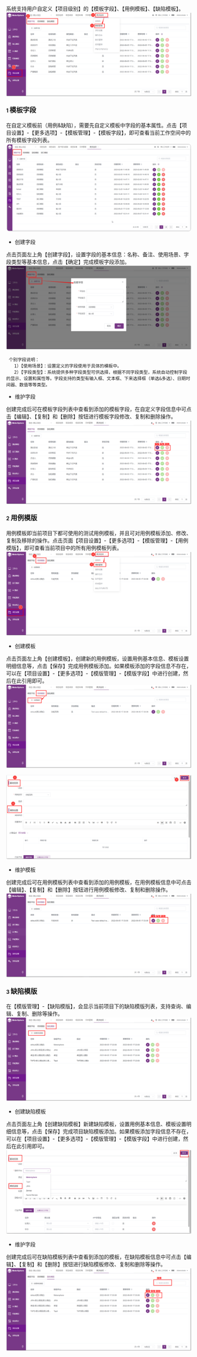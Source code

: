 系统支持用户自定义【项目级别】的【模板字段】、【用例模板】、【缺陷模板】。
![测试报告模板](../../img/system_management/测试报告模板.png)

#### 1 <font size=4> 模板字段 </font>
在自定义模板前（用例&缺陷），需要先自定义模板中字段的基本属性。点击【项目设置】-【更多选项】-【模板管理】-【模板字段】，即可查看当前工作空间中的所有模板字段列表。
![自定义字段](../../img/project_management/自定义字段列表.png)

- 创建字段

点击页面左上角【创建字段】，设置字段的基本信息：名称、备注、使用场景、字段类型等基本信息，点击【确定】完成模板字段添加。
![自定义字段](../../img/system_management/自定义字段.png)

     个别字段说明：
       1）【使用场景】：设置定义的字段使用于具体的模板中。
       2）【字段类型】：系统提供多种字段类型可供选择，根据不同字段类型，系统自动控制字段的显示、设置和属性等。字段支持的类型有输入框、文本框、下来选择框（单选&多选）、日期时间器、数值等等类型。

- 维护字段

创建完成后可在模板字段列表中查看到添加的模板字段，在自定义字段信息中可点击【编辑】、【复制】和【删除】按钮进行模板字段修改、复制和删除操作。
![维护字段](../../img/system_management/维护字段.png)

#### 2 <font size=4> 用例模版 </font>
用例模板即当前项目下都可使用的测试用例模板，并且可对用例模板添加、修改、复制及移除的操作。点击页面【项目设置】-【更多选项】-【模版管理】-【用例模版】，即可查看当前项目中的所有用例模板列表。
![用例模版](../../img/system_management/用例模版.png)

- 创建模板

点击页面左上角【创建模板】，创建新的用例模板，设置用例基本信息、模板设置明细信息等，点击【保存】完成用例模板添加。如果模板添加的字段信息不存在，可以在【项目设置】-【更多选项】-【模版管理】-【模版字段】中进行创建，然后在此引用即可。
![创建模板](../../img/system_management/创建模板.png)

![填写模板](../../img/system_management/填写模板.png)

- 维护模板

创建完成后可在用例模板列表中查看到添加的用例模板，在用例模板信息中可点击【编辑】、【复制】和【删除】按钮进行用例模板修改、复制和删除操作。
![维护模板](../../img/system_management/维护模板.png)

#### 3 <font size=4> 缺陷模版 </font>
在【模版管理】-【缺陷模版】，会显示当前项目下的缺陷模版列表，支持查询、编辑、复制、删除等操作。
![用例模版](../../img/system_management/缺陷模版.png)

- 创建缺陷模板

点击页面左上角【创建缺陷模板】新建缺陷模板，设置用例基本信息、模板设置明细信息等，点击【保存】完成项目缺陷模板添加。如果模板添加字段信息不存在，可以在【项目设置】-【更多选项】-【模版管理】-【模版字段】中进行创建，然后在此引用即可。
![创建缺陷模板](../../img/system_management/创建缺陷模板.png)

- 维护字段

创建完成后可在缺陷模板列表中查看到添加的模板，在缺陷模板信息中可点击【编辑】、【复制】和【删除】按钮进行缺陷模板修改、复制和删除等操作。
![维护缺陷模板](../../img/system_management/维护缺陷模板.png)
